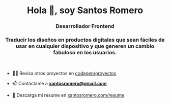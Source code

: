 <h1 align="center">Hola 👋, soy Santos Romero</h1>
<h3 align="center">Desarrollador Frontend</h3>
<h3 align="center">Traducir los diseños en productos digitales que sean fáciles de usar en cualquier dispositivo y que generen un cambio fabuloso en los usuarios.</h3>

<!--
<p align="left"> <img src="https://komarev.com/ghpvc/?username=xantosromero&label=Profile%20views&color=0e75b6&style=flat" alt="xantosromero" /> </p>
-->

<!--
<p align="left"> <a href="https://twitter.com/xantosromero" target="blank"><img src="https://img.shields.io/twitter/follow/xantosromero?logo=twitter&style=for-the-badge" alt="xantosromero" /></a> </p>
-->
<br>

<!--
- 🔭 Estoy trabajando en mi portafolio [xantosromero.com](https://coming-soon-eta.vercel.app/)
-->

<!--
- 🌱 Estoy aprendiendo **HTML, CSS y JavaScript**
-->

- 👨‍💻 Revisa otros proyectos en [codepen/proyectos](https://codepen.io/your-work)

- 📫 Contáctame a **xantosromero@gmail.com**

- 📄 Descarga mi resume en [xantosromero.com/resume](xantosromero.com/resume)

<!--
<h3 align="left">Mis redes sociales:</h3>
<p align="left">
<a href="https://codepen.io/xantosromero" target="blank"><img align="center" src="https://raw.githubusercontent.com/rahuldkjain/github-profile-readme-generator/neutral-icons/src/images/icons/Social/codepen.svg" alt="xantosromero" height="30" width="40" /></a>
<a href="https://twitter.com/xantosromero" target="blank"><img align="center" src="https://raw.githubusercontent.com/rahuldkjain/github-profile-readme-generator/neutral-icons/src/images/icons/Social/twitter.svg" alt="xantosromero" height="30" width="40" /></a>
<a href="https://linkedin.com/in/xantosromero" target="blank"><img align="center" src="https://raw.githubusercontent.com/rahuldkjain/github-profile-readme-generator/neutral-icons/src/images/icons/Social/linked-in-alt.svg" alt="xantosromero" height="30" width="40" /></a>
<a href="https://fb.com/xantosromero" target="blank"><img align="center" src="https://raw.githubusercontent.com/rahuldkjain/github-profile-readme-generator/neutral-icons/src/images/icons/Social/facebook.svg" alt="xantosromero" height="30" width="40" /></a>
<a href="https://instagram.com/xantosromero" target="blank"><img align="center" src="https://raw.githubusercontent.com/rahuldkjain/github-profile-readme-generator/neutral-icons/src/images/icons/Social/instagram.svg" alt="xantosromero" height="30" width="40" /></a>
</p>
-->

<!--
<br>
<h3 align="left">Lenguajes y herramientas:</h3>
<p align="left"> <a href="https://www.w3schools.com/css/" target="_blank"> <img src="https://raw.githubusercontent.com/devicons/devicon/master/icons/css3/css3-original-wordmark.svg" alt="css3" width="40" height="40"/> </a> <a href="https://www.figma.com/" target="_blank"> <img src="https://www.vectorlogo.zone/logos/figma/figma-icon.svg" alt="figma" width="40" height="40"/> </a> <a href="https://git-scm.com/" target="_blank"> <img src="https://www.vectorlogo.zone/logos/git-scm/git-scm-icon.svg" alt="git" width="40" height="40"/> </a> <a href="https://www.w3.org/html/" target="_blank"> <img src="https://raw.githubusercontent.com/devicons/devicon/master/icons/html5/html5-original-wordmark.svg" alt="html5" width="40" height="40"/> </a> <a href="https://developer.mozilla.org/en-US/docs/Web/JavaScript" target="_blank"> <img src="https://raw.githubusercontent.com/devicons/devicon/master/icons/javascript/javascript-original.svg" alt="javascript" width="40" height="40"/> </a> <a href="https://sass-lang.com" target="_blank"> <img src="https://raw.githubusercontent.com/devicons/devicon/master/icons/sass/sass-original.svg" alt="sass" width="40" height="40"/> </a> <a href="https://www.adobe.com/products/xd.html" target="_blank"> <img src="https://cdn.worldvectorlogo.com/logos/adobe-xd.svg" alt="xd" width="40" height="40"/> </a> </p>
-->

<!--
<p><img align="center" src="https://github-readme-stats.vercel.app/api/top-langs?username=xantosromero&show_icons=true&locale=en&layout=compact" alt="xantosromero" /></p>
-->
